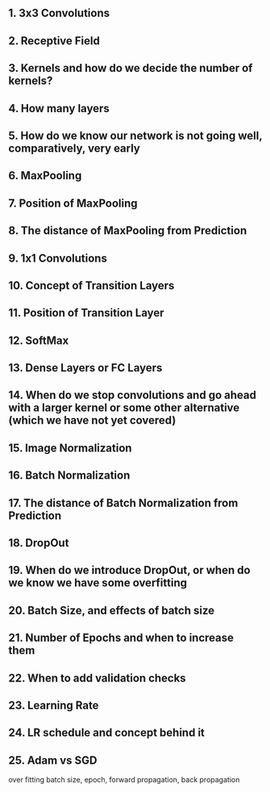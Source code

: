 ## 1. 3x3 Convolutions
## 2. Receptive Field
## 3. Kernels and how do we decide the number of kernels?
## 4. How many layers
## 5. How do we know our network is not going well, comparatively, very early
## 6. MaxPooling
## 7. Position of MaxPooling
## 8. The distance of MaxPooling from Prediction
## 9. 1x1 Convolutions
## 10. Concept of Transition Layers
## 11. Position of Transition Layer
## 12. SoftMax
## 13. Dense Layers or FC Layers
## 14. When do we stop convolutions and go ahead with a larger kernel or some other alternative (which we have not yet covered)
## 15. Image Normalization
## 16. Batch Normalization
## 17. The distance of Batch Normalization from Prediction
## 18. DropOut
## 19. When do we introduce DropOut, or when do we know we have some overfitting
## 20. Batch Size, and effects of batch size
## 21. Number of Epochs and when to increase them
## 22. When to add validation checks
## 23. Learning Rate
## 24. LR schedule and concept behind it
## 25. Adam vs SGD



over fitting
batch size, epoch, forward propagation, back propagation
